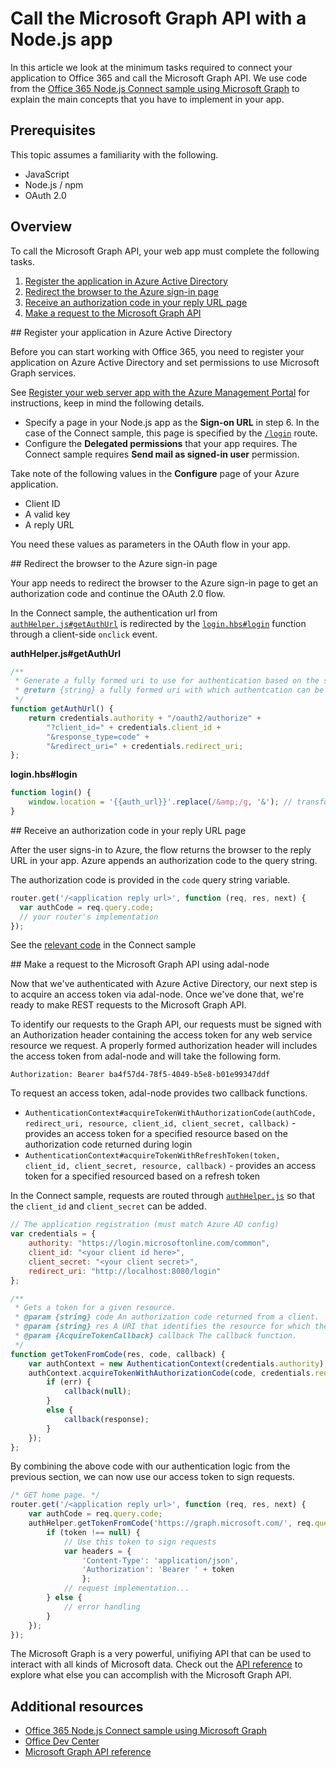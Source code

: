 # Call the Microsoft Graph API with a Node.js app

In this article we look at the minimum tasks required to connect your application to Office 365 and call the Microsoft Graph API. We use code from the [Office 365 Node.js Connect sample using Microsoft Graph](https://github.com/OfficeDev/O365-Nodejs-Unified-API-Connect) to explain the main concepts that you have to implement in your app.

## Prerequisites

This topic assumes a familiarity with the following.

* JavaScript
* Node.js / npm
* OAuth 2.0

## Overview

To call the Microsoft Graph API, your web app must complete the following tasks.

1. [Register the application in Azure Active Directory](#register)
2. [Redirect the browser to the Azure sign-in page](#redirect)
3. [Receive an authorization code in your reply URL page](#authcode)
4. [Make a request to the Microsoft Graph API](#request)

<a name="register"/>
## Register your application in Azure Active Directory

Before you can start working with Office 365, you need to register your application on Azure Active Directory and set permissions to use Microsoft Graph services.

See [Register your web server app with the Azure Management Portal](https://msdn.microsoft.com/office/office365/HowTo/add-common-consent-manually#bk_RegisterServerApp) for instructions, keep in mind the following details.

* Specify a page in your Node.js app as the **Sign-on URL** in step 6. In the case of the Connect sample, this page is specified by the [`/login`](https://github.com/OfficeDev/O365-Nodejs-Unified-API-Connect/blob/master/routes/index.js#L33) route.
* Configure the **Delegated permissions** that your app requires. The Connect sample requires **Send mail as signed-in user** permission.

Take note of the following values in the **Configure** page of your Azure application.

* Client ID
* A valid key
* A reply URL

You need these values as parameters in the OAuth flow in your app.

<a name="redirect"/>
## Redirect the browser to the Azure sign-in page

Your app needs to redirect the browser to the Azure sign-in page to get an authorization code and continue the OAuth 2.0 flow.

In the Connect sample, the authentication url from [`authHelper.js#getAuthUrl`](https://github.com/OfficeDev/O365-Nodejs-Unified-API-Connect/blob/master/authHelper.js#L17) is redirected by the [`login.hbs#login`](https://github.com/OfficeDev/O365-Nodejs-Unified-API-Connect/blob/master/views/login.hbs#L2) function through a client-side `onclick` event.

**authHelper.js#getAuthUrl**
```javascript
/**
 * Generate a fully formed uri to use for authentication based on the supplied resource argument
 * @return {string} a fully formed uri with which authentcation can be completed
 */
function getAuthUrl() {
    return credentials.authority + "/oauth2/authorize" +
        "?client_id=" + credentials.client_id +
        "&response_type=code" +
        "&redirect_uri=" + credentials.redirect_uri;
};
```

**login.hbs#login**
```javascript
function login() {
	window.location = '{{auth_url}}'.replace(/&amp;/g, '&'); // transform HTML special char from .hbs template rendering
}
```

<a name="authcode"/>
## Receive an authorization code in your reply URL page

After the user signs-in to Azure, the flow returns the browser to the reply URL in your app. Azure appends an authorization code to the query string.

The authorization code is provided in the `code` query string variable.

```javascript
router.get('/<application reply url>', function (req, res, next) {
  var authCode = req.query.code;
  // your router's implementation
});
```

See the [relevant code](https://github.com/OfficeDev/O365-Nodejs-Unified-API-Connect/blob/master/routes/index.js#L34) in the Connect sample

<a name="request"/>
## Make a request to the Microsoft Graph API using adal-node

Now that we've authenticated with Azure Active Directory, our next step is to acquire an access token via adal-node. Once we've done that, we're ready to make REST requests to the Microsoft Graph API. 

To identify our requests to the Graph API, our requests must be signed with an Authorization header containing the access token for any web service resource we request. A properly formed authorization header will includes the access token from adal-node and will take the following form.

`Authorization: Bearer ba4f57d4-78f5-4049-b5e8-b01e99347ddf`

To request an access token, adal-node provides two callback functions.

* `AuthenticationContext#acquireTokenWithAuthorizationCode(authCode, redirect_uri, resource, client_id, client_secret, callback)` - provides an access token for a specified resource based on the authorization code returned during login
* `AuthenticationContext#acquireTokenWithRefreshToken(token, client_id, client_secret, resource, callback)` - provides an access token for a specified resourced based on a refresh token

In the Connect sample, requests are routed through [`authHelper.js`](https://github.com/OfficeDev/O365-Nodejs-Unified-API-Connect/blob/master/authHelper.js) so that the `client_id` and `client_secret` can be added.

```javascript
// The application registration (must match Azure AD config)
var credentials = {
    authority: "https://login.microsoftonline.com/common",
    client_id: "<your client id here>",
    client_secret: "<your client secret>",
    redirect_uri: "http://localhost:8080/login"
};

/**
 * Gets a token for a given resource.
 * @param {string} code An authorization code returned from a client.
 * @param {string} res A URI that identifies the resource for which the token is valid.
 * @param {AcquireTokenCallback} callback The callback function.
 */
function getTokenFromCode(res, code, callback) {
    var authContext = new AuthenticationContext(credentials.authority);
    authContext.acquireTokenWithAuthorizationCode(code, credentials.redirect_uri, res, credentials.client_id, credentials.client_secret, function (err, response) {
        if (err) {
            callback(null);
        }
        else {
            callback(response);
        }
    });
};
```

By combining the above code with our authentication logic from the previous section, we can now use our access token to sign requests.

```javascript
/* GET home page. */
router.get('/<application reply url>', function (req, res, next) {
    var authCode = req.query.code;
    authHelper.getTokenFromCode('https://graph.microsoft.com/', req.query.code, function (token) {
        if (token !== null) {
            // Use this token to sign requests
            var headers = {
                'Content-Type': 'application/json',
                'Authorization': 'Bearer ' + token
                };
            // request implementation...
        } else {
            // error handling
        }
    });
});
```

The Microsoft Graph is a very powerful, unifiying API that can be used to interact with all kinds of Microsoft data. Check out the [API reference](https://msdn.microsoft.com/office/office365/howto/office-365-unified-api-reference) to explore what else you can accomplish with the Microsoft Graph API.

## Additional resources

- [Office 365 Node.js Connect sample using Microsoft Graph](https://github.com/OfficeDev/O365-Nodejs-Unified-API-Connect)
- [Office Dev Center](http://dev.office.com)
- [Microsoft Graph API reference](https://msdn.microsoft.com/office/office365/howto/office-365-unified-api-reference)
